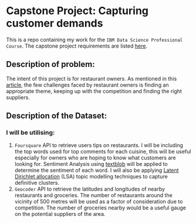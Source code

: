 # Capstone Project: Capturing customer demands

This is a repo containing my work for the `IBM Data Science Professional Course`. The capstone project requirements are listed [here](https://www.coursera.org/learn/applied-data-science-capstone/peer/60zST/capstone-project-the-battle-of-neighborhoods-week-1).

## Description of problem:
The intent of this project is for restaurant owners. As mentioned in this [article](https://www.entrepreneur.com/article/306018), the few challenges faced by restaurant owners is finding an appropriate theme, keeping up with the competition and finding the right suppliers.

## Description of the Dataset:
### I will be utilising:
1. `Foursquare` API to retrieve users tips on restaurants. I will be including the top words used for top comments for each cuisine, this will be useful especially for owners who are hoping to know what customers are looking for. Sentiment Analysis using [textblob](https://github.com/sloria/TextBlob) will be applied to determine the sentiment of each word. I will also be applying [Latent Dirichlet allocation](https://en.wikipedia.org/wiki/Latent_Dirichlet_allocation) (LSA) topic modelling techniques to capture definitive clusters.
2. `Geocoder` API to retrieve the latitudes and longitudes of nearby restaurants and groceries. The number of restaurants around the vicinity of 500 metres will be used as a factor of consideration due to competition. The number of groceries nearby would be a useful gauge on the potential suppliers of the area.
